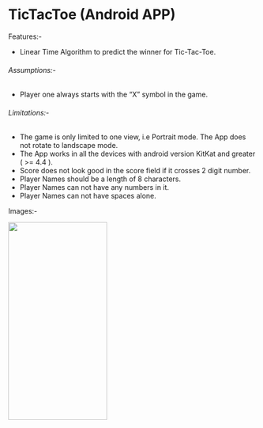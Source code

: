  # TicTacToe (Android APP)
							
Features:-
* Linear Time Algorithm to predict the winner for Tic-Tac-Toe.

###### Assumptions:-
* Player one always starts with the “X” symbol in the game.

###### Limitations:-
* The game is only limited to one view, i.e Portrait mode. The App does not rotate to landscape mode.
* The App works in all the devices with android version KitKat and greater ( >= 4.4 ).
* Score does not look good in the score field if it crosses 2 digit number.
* Player Names should be a length of 8 characters.
* Player Names can not have any numbers in it.
* Player Names can not have spaces alone.

Images:-

<img src="https://user-images.githubusercontent.com/42498264/110012027-b0c53000-7ce5-11eb-9ce5-f529e9eb5a9a.gif" width="200" height="400" /> &nbsp; &nbsp; &nbsp;
